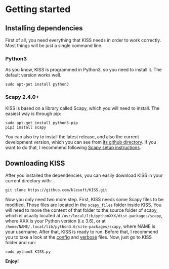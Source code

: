 # Getting started

## Installing dependencies
First of all, you need everything that KISS needs in order to work correctly. Most things will be just a single command line.
### Python3
As you know, KISS is programmed in Python3, so you need to install it. The default version works well.
```
sudo apt-get install python3
```

### Scapy 2.4.0+
KISS is based on a library called Scapy, which you will need to install. The easiest way is through pip:
```
sudo apt-get install python3-pip
pip3 install scapy
```
You can also try to install the latest release, and also the current development version, which you can see from [its github directory](https://github.com/secdev/scapy).
If you want to do that, I recommend following [Scapy setup instructions](https://scapy.readthedocs.io/en/latest/installation.html#installing-scapy-v2-x).


## Downloading KISS
After you installed the dependencies, you can easily download KISS in your current directory with:
```
git clone https://github.com/klesoft/KISS.git
```
Now you only need two more step. First, KISS needs some Scapy files to be modified. Those files are located in the `scapy_files` folder inside KISS. You will need to move the content of that folder to the source folder of scapy, which is usually located at `/usr/local/lib/pythonXXX/dist-packages/scapy`, where XXX is your Python version (i.e 3.6), or at `/home/NAME/.local/lib/python3.6/site-packages/scapy`, where NAME is your username.
After that, KISS is ready to run. Before that, I recommend you to take a look at the [config](https://klesoft.github.io/KISS/pages/config) and [verbose](https://klesoft.github.io/KISS/pages/verbose) files. Now, just go to KISS folder and run:
```
sudo python3 KISS.py
```
**Enjoy!**
